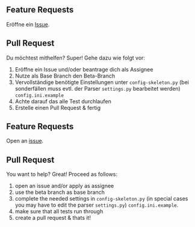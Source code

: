 ## Feature Requests

Eröffne ein [Issue](https://github.com/sibalzer/impfbot/issues/new/choose).

## Pull Request

Du möchtest mithelfen? Super! Gehe dazu wie folgt vor:

1. Eröffne ein Issue und/oder beantrage dich als Assignee
2. Nutze als Base Branch den Beta-Branch
3. Vervollständige benötigte Einstellungen unter `config-skeleton.py` (bei sonderfällen muss evtl. der Parser `settings.py` bearbeitet werden) `config.ini.example`
4. Achte darauf das alle Test durchlaufen
5. Erstelle einen Pull Request & fertig

## Feature Requests

Open an [issue](https://github.com/sibalzer/impfbot/issues/new/choose).

## Pull Request

You want to help? Great! Proceed as follows:

1. open an issue and/or apply as assignee
2. use the beta branch as base branch
3. complete the needed settings in `config-skeleton.py` (in special cases you may have to edit the parser `settings.py`) `config.ini.example`.
4. make sure that all tests run through
5. create a pull request & thats it!
